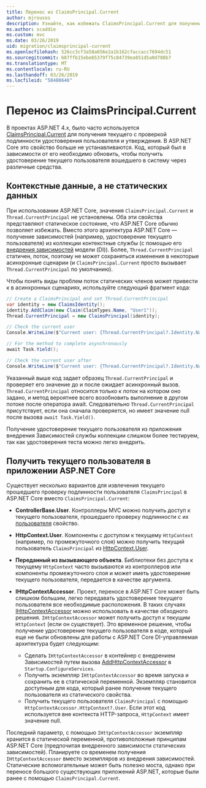 ```yaml
---
title: Перенос из ClaimsPrincipal.Current
author: mjrousos
description: Узнайте, как избежать ClaimsPrincipal.Current для получения удостоверения текущего прошедшего проверку подлинности пользователя и утверждения в ASP.NET Core.
ms.author: scaddie
ms.custom: mvc
ms.date: 03/26/2019
uid: migration/claimsprincipal-current
ms.openlocfilehash: 526cc3cf3a58a656e2a1b162cfaccacc7694dc51
ms.sourcegitcommit: 687ffb15ebe65379f75c84739ea851d5a0d788b7
ms.translationtype: MT
ms.contentlocale: ru-RU
ms.lasthandoff: 03/26/2019
ms.locfileid: "58488646"
---
```

# <a name="migrate-from-claimsprincipalcurrent"></a>Перенос из ClaimsPrincipal.Current

В проектах ASP.NET 4.x, было часто используется [ClaimsPrincipal.Current](/dotnet/api/system.security.claims.claimsprincipal.current) для получения текущего с проверкой подлинности удостоверения пользователя и утверждения. В ASP.NET Core это свойство больше не устанавливаются. Код, который был в зависимости от его необходимо обновить, чтобы получить удостоверение текущего пользователя вошедшего в систему через различные средства.

## <a name="context-specific-data-instead-of-static-data"></a>Контекстные данные, а не статических данных

При использовании ASP.NET Core, значения `ClaimsPrincipal.Current` и `Thread.CurrentPrincipal` не установлены. Оба эти свойства представляют статическое состояние, что ASP.NET Core обычно позволяет избежать. Вместо этого архитектура ASP.NET Core — получение зависимостей (например, удостоверение текущего пользователя) из коллекции контекстные службы (с помощью его [внедрения зависимостей](xref:fundamentals/dependency-injection) модели (DI)). Более, `Thread.CurrentPrincipal` статичен, поток, поэтому не может сохраняться изменения в некоторые асинхронные сценарии (и `ClaimsPrincipal.Current` просто вызывает `Thread.CurrentPrincipal` по умолчанию).

Чтобы понять виды проблем поток статических членов может привести к в асинхронных сценариях, используйте следующий фрагмент кода:

```csharp
// Create a ClaimsPrincipal and set Thread.CurrentPrincipal
var identity = new ClaimsIdentity();
identity.AddClaim(new Claim(ClaimTypes.Name, "User1"));
Thread.CurrentPrincipal = new ClaimsPrincipal(identity);

// Check the current user
Console.WriteLine($"Current user: {Thread.CurrentPrincipal?.Identity.Name}");

// For the method to complete asynchronously
await Task.Yield();

// Check the current user after
Console.WriteLine($"Current user: {Thread.CurrentPrincipal?.Identity.Name}");
```

Указанный выше код задает образец `Thread.CurrentPrincipal` и проверяет его значение до и после ожидает асинхронный вызов. `Thread.CurrentPrincipal` относится только к *поток* на котором оно задано, и метод вероятнее всего возобновить выполнение в другом потоке после оператора await. Следовательно `Thread.CurrentPrincipal` присутствует, если она сначала проверяется, но имеет значение null после вызова `await Task.Yield()`.

Получение удостоверение текущего пользователя из приложения внедрения Зависимостей службы коллекции слишком более тестируем, так как удостоверения теста можно легко внедрить.

## <a name="retrieve-the-current-user-in-an-aspnet-core-app"></a>Получить текущего пользователя в приложении ASP.NET Core

Существует несколько вариантов для извлечения текущего прошедшего проверку подлинности пользователя `ClaimsPrincipal` в ASP.NET Core вместо `ClaimsPrincipal.Current`:

* **ControllerBase.User**. Контроллеры MVC можно получить доступ к текущего пользователя, прошедшего проверку подлинности с их [пользователя](/dotnet/api/microsoft.aspnetcore.mvc.controllerbase.user) свойство.
* **HttpContext.User**. Компоненты с доступом к текущему `HttpContext` (например, по промежуточного слоя) можно получить текущий пользователь `ClaimsPrincipal` из [HttpContext.User](/dotnet/api/microsoft.aspnetcore.http.httpcontext.user).
* **Переданный из вызывающего объекта**. Библиотеки без доступа к текущему `HttpContext` часто вызываются из контроллеров или компоненты промежуточного слоя и может иметь удостоверение текущего пользователя, передается в качестве аргумента.
* **IHttpContextAccessor**. Проект, переносе в ASP.NET Core может быть слишком большим, легко передавать удостоверение текущего пользователя все необходимые расположения. В таких случаях [IHttpContextAccessor](/dotnet/api/microsoft.aspnetcore.http.ihttpcontextaccessor) можно использовать в качестве обходного решения. `IHttpContextAccessor` может получить доступ к текущим `HttpContext` (если он существует). Это временное решение, чтобы получение удостоверение текущего пользователя в коде, который еще не были обновлены для работы с ASP.NET Core DI-управляемая архитектура будет следующим:

  * Сделать `IHttpContextAccessor` в контейнер с внедрением Зависимостей путем вызова [AddHttpContextAccessor](https://github.com/aspnet/Hosting/issues/793) в `Startup.ConfigureServices`.
  * Получить экземпляр `IHttpContextAccessor` во время запуска и сохранить ее в статической переменной. Экземпляр становится доступным для кода, который ранее получение текущего пользователя из статического свойства.
  * Получить текущего пользователя `ClaimsPrincipal` с помощью `HttpContextAccessor.HttpContext?.User`. Если этот код используется вне контекста HTTP-запроса, `HttpContext` имеет значение null.

Последний параметр, с помощью `IHttpContextAccessor` экземпляр хранится в статической переменной, противоположные принципам ASP.NET Core (предпочитая внедренного зависимости статических зависимостей). Планируете со временем получения `IHttpContextAccessor` вместо экземпляров из внедрения зависимостей. Статические вспомогательные может быть полезно моста, однако при переносе большого существующих приложений ASP.NET, которые были ранее с помощью `ClaimsPrincipal.Current`.
